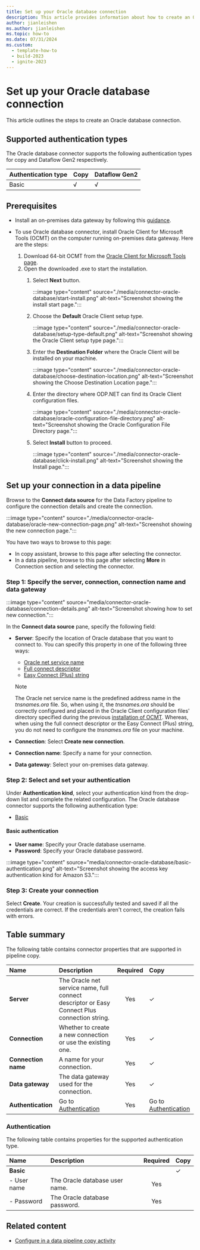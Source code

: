 ```yaml
---
title: Set up your Oracle database connection
description: This article provides information about how to create an Oracle database connection in Microsoft Fabric.
author: jianleishen
ms.author: jianleishen
ms.topic: how-to
ms.date: 07/31/2024
ms.custom:
  - template-how-to
  - build-2023
  - ignite-2023
---
```


# Set up your Oracle database connection

This article outlines the steps to create an Oracle database connection.

## Supported authentication types

The Oracle database connector supports the following authentication types for copy and Dataflow Gen2 respectively.  

|Authentication type |Copy |Dataflow Gen2 |
|:---|:---|:---|
|Basic| √| √|

## Prerequisites

- Install an on-premises data gateway by following this [guidance](/data-integration/gateway/service-gateway-install?toc=%2Ffabric%2Fdata-factory%2Ftoc.json).  

- To use Oracle database connector, install Oracle Client for Microsoft Tools (OCMT) on the computer running on-premises data gateway. Here are the steps:

    1. Download 64-bit OCMT from the [Oracle Client for Microsoft Tools page](https://www.oracle.com/database/technologies/appdev/ocmt.html).
    1. Open the downloaded .exe to start the installation.
        1. Select **Next** button.

            :::image type="content" source="./media/connector-oracle-database/start-install.png" alt-text="Screenshot showing the install start page.":::

        1. Choose the **Default** Oracle Client setup type.

            :::image type="content" source="./media/connector-oracle-database/setup-type-default.png" alt-text="Screenshot showing the Oracle Client setup type page.":::

        1. Enter the **Destination Folder** where the Oracle Client will be installed on your machine.
        
            :::image type="content" source="./media/connector-oracle-database/choose-destination-location.png" alt-text="Screenshot showing the Choose Destination Location page.":::        

        1. Enter the directory where ODP.NET can find its Oracle Client configuration files.

            :::image type="content" source="./media/connector-oracle-database/oracle-configuration-file-directory.png" alt-text="Screenshot showing the Oracle Configuration File Directory page."::: 

        1. Select **Install** button to proceed.

            :::image type="content" source="./media/connector-oracle-database/click-install.png" alt-text="Screenshot showing the Install page."::: 

## Set up your connection in a data pipeline

Browse to the **Connect data source** for the Data Factory pipeline to configure the connection details and create the connection.

:::image type="content" source="./media/connector-oracle-database/oracle-new-connection-page.png" alt-text="Screenshot showing the new connection page.":::

You have two ways to browse to this page:

- In copy assistant, browse to this page after selecting the connector.
- In a data pipeline, browse to this page after selecting **More** in Connection section and selecting the connector.

### Step 1: Specify the server, connection, connection name and data gateway

   :::image type="content" source="media/connector-oracle-database/connection-details.png" alt-text="Screenshot showing how to set new connection.":::

In the **Connect data source** pane, specify the following field:

- **Server**: Specify the location of Oracle database that you want to connect to. You can specify this property in one of the following three ways:

    - [Oracle net service name](https://www.orafaq.com/wiki/Tnsnames.ora)
    - [Full connect descriptor](https://docs.oracle.com/cd/E11882_01/network.112/e41945/concepts.htm#NETAG253)
    - [Easy Connect (Plus) string](https://download.oracle.com/ocomdocs/global/Oracle-Net-Easy-Connect-Plus.pdf)

    >[!Note]
    >The Oracle net service name is the predefined address name in the *tnsnames.ora* file. So, when using it, the *tnsnames.ora* should be correctly configured and placed in the Oracle Client configuration files' directory specified during the previous [installation of OCMT](#prerequisites). Whereas, when using the full connect descriptor or the Easy Connect (Plus) string, you do not need to configure the *tnsnames.ora* file on your machine.
    
- **Connection**: Select **Create new connection**.
- **Connection name**: Specify a name for your connection.
- **Data gateway**: Select your on-premises data gateway. 

### Step 2:  Select and set your authentication

Under **Authentication kind**, select your authentication kind from the drop-down list and complete the related configuration. The Oracle database connector supports the following authentication type:

- [Basic](#basic-authentication)

#### Basic authentication

- **User name**: Specify your Oracle database username.
- **Password**: Specify your Oracle database password.

:::image type="content" source="media/connector-oracle-database/basic-authentication.png" alt-text="Screenshot showing the access key authentication kind for Amazon S3.":::

### Step 3: Create your connection

Select **Create**. Your creation is successfully tested and saved if all the credentials are correct. If the credentials aren't correct, the creation fails with errors.

## Table summary

The following table contains connector properties that are supported in pipeline copy.

|Name|Description|Required|Copy|
|:---|:---|:---:|:---|
|**Server**|The Oracle net service name, full connect descriptor or Easy Connect Plus connection string.|Yes|✓|
|**Connection**| Whether to create a new connection or use the existing one.|Yes|✓|
|**Connection name**|A name for your connection.|Yes|✓|
|**Data gateway**|The data gateway used for the connection.|Yes|✓|
|**Authentication**|Go to [Authentication](#authentication) |Yes|Go to [Authentication](#authentication)|

### Authentication

The following table contains properties for the supported authentication type.

|Name|Description|Required|Copy|
|:---|:---|:---:|:---|
|**Basic**|||✓|
|- User name |The Oracle database user name.|Yes ||
|- Password |The Oracle database password.|Yes ||

## Related content

- [Configure in a data pipeline copy activity](connector-oracle-database-copy-activity.md)
